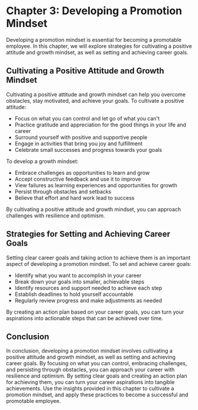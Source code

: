 Chapter 3: Developing a Promotion Mindset
=========================================

Developing a promotion mindset is essential for becoming a promotable employee. In this chapter, we will explore strategies for cultivating a positive attitude and growth mindset, as well as setting and achieving career goals.

Cultivating a Positive Attitude and Growth Mindset
--------------------------------------------------

Cultivating a positive attitude and growth mindset can help you overcome obstacles, stay motivated, and achieve your goals. To cultivate a positive attitude:

* Focus on what you can control and let go of what you can't
* Practice gratitude and appreciation for the good things in your life and career
* Surround yourself with positive and supportive people
* Engage in activities that bring you joy and fulfillment
* Celebrate small successes and progress towards your goals

To develop a growth mindset:

* Embrace challenges as opportunities to learn and grow
* Accept constructive feedback and use it to improve
* View failures as learning experiences and opportunities for growth
* Persist through obstacles and setbacks
* Believe that effort and hard work lead to success

By cultivating a positive attitude and growth mindset, you can approach challenges with resilience and optimism.

Strategies for Setting and Achieving Career Goals
-------------------------------------------------

Setting clear career goals and taking action to achieve them is an important aspect of developing a promotion mindset. To set and achieve career goals:

* Identify what you want to accomplish in your career
* Break down your goals into smaller, achievable steps
* Identify resources and support needed to achieve each step
* Establish deadlines to hold yourself accountable
* Regularly review progress and make adjustments as needed

By creating an action plan based on your career goals, you can turn your aspirations into actionable steps that can be achieved over time.

Conclusion
----------

In conclusion, developing a promotion mindset involves cultivating a positive attitude and growth mindset, as well as setting and achieving career goals. By focusing on what you can control, embracing challenges, and persisting through obstacles, you can approach your career with resilience and optimism. By setting clear goals and creating an action plan for achieving them, you can turn your career aspirations into tangible achievements. Use the insights provided in this chapter to cultivate a promotion mindset, and apply these practices to become a successful and promotable employee.
